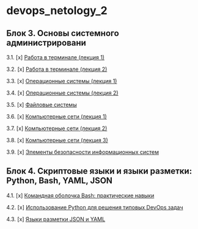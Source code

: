 # devops_netology_2

## Блок 3. Основы системного администрировани

3.1. [x] [Работа в терминале (лекция 1)](01-terminal/README.md)

3.2. [x] [Работа в терминале (лекция 2)](02-terminal/README.md)

3.3. [х] [Операционные системы (лекция 1)](03-sysadmin-03-os/README.md)

3.4. [х] [Операционные системы (лекция 2)](03-sysadmin-04-os/README.md)

3.5. [х] [Файловые системы](03-sysadmin-05-fs)

3.6. [x] [Компьютерные сети (лекция 1)](03-sysadmin-06-net)

3.7. [х] [Компьютерные сети (лекция 2)](03-sysadmin-07-net)

3.8. [х] [Компьютерные сети (лекция 3)](03-sysadmin-08-net/README.md)

3.9. [х] [Элементы безопасности информационных систем](03-sysadmin-09-security)

## Блок 4. Скриптовые языки и языки разметки: Python, Bash, YAML, JSON

4.1. [х] [Командная оболочка Bash: практические навыки](04-script-01-bash)

4.2. [x] [Использование Python для решения типовых DevOps задач](04-script-02-py)

4.3. [x] [Языки разметки JSON и YAML](04-script-03-yaml)
